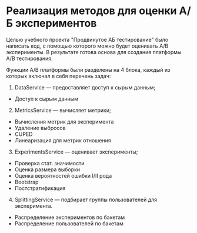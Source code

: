 # Реализация методов для оценки А/Б экспериментов

Целью учебного проекта "Продвинутое АБ тестирование" было написать код, с помощью которого можно будет оценивать A/B эксперименты. В результате готова основа для создания платформы A/B тестирования.

Функции A/B платформы были разделены на 4 блока, каждый из которых включал в себя перечень задач:

1. DataService — предоставляет доступ к сырым данным;
- Доступ к сырым данным
2. MetricsService — вычисляет метрики;
- Вычисления метрик для эксперимента
- Удаление выбросов
- CUPED
- Линеаризация для метрик отношения
3. ExperimentsService — оценивает эксперименты;
- Проверка стат. значимости
- Оценка размера выборки
- Оценка вероятностей ошибки I/II рода
- Bootstrap
- Постстратификация
4. SplittingService — подбирает группы пользователей для эксперимента.
  - Распределение экспериментов по бакетам
  - Распределение пользователей по бакетам
